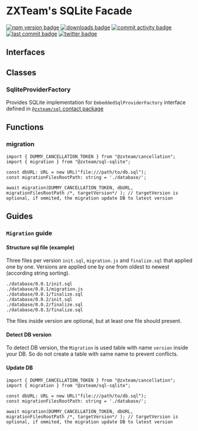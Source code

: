 # ZXTeam's SQLite Facade
[![npm version badge](https://img.shields.io/npm/v/@zxteam/sql-sqlite.svg)](https://www.npmjs.com/package/@zxteam/sql-sqlite)
[![downloads badge](https://img.shields.io/npm/dm/@zxteam/sql-sqlite.svg)](https://www.npmjs.org/package/@zxteam/sql-sqlite)
[![commit activity badge](https://img.shields.io/github/commit-activity/m/zxteamorg/node.sql-sqlite)](https://github.com/zxteamorg/node.sql-sqlite/pulse)
[![last commit badge](https://img.shields.io/github/last-commit/zxteamorg/node.sql-sqlite)](https://github.com/zxteamorg/node.sql-sqlite/graphs/commit-activity)
[![twitter badge](https://img.shields.io/twitter/follow/zxteamorg?style=social&logo=twitter)](https://twitter.com/zxteamorg)

## Interfaces

## Classes
### SqliteProviderFactory
Provides SQLite implementation for `EmbeddedSqlProviderFactory` interface defined in [`@zxteam/sql` contact package](https://github.com/zxteamorg/node.sql)

## Functions
### migration
```
import { DUMMY_CANCELLATION_TOKEN } from "@zxteam/cancellation";
import { migration } from "@zxteam/sql-sqlite";

const dbURL: URL = new URL("file:///path/to/db.sql");
const migrationFilesRootPath: string = './database/';

await migration(DUMMY_CANCELLATION_TOKEN, dbURL, migrationFilesRootPath /*, targetVersion*/ ); // targetVersion is optional, if ommited, the migration update DB to latest version
```


## Guides

### `Migration` guide

#### Structure sql file (example)
Three files per version `init.sql`, `migration.js` and `finalize.sql` that applied one by one. Versions are applied one by one from oldest to newest (according string sorting).
```
./database/0.0.1/init.sql
./database/0.0.1/migration.js
./database/0.0.1/finalize.sql
./database/0.0.2/init.sql
./database/0.0.2/finalize.sql
./database/0.0.3/finalize.sql
```
The files inside version are optional, but at least one file should present.

#### Detect DB version
To detect DB version, the `Migration` is used table with name `version` inside your DB. So do not create a table with same name to prevent conflicts.

#### Update DB

```
import { DUMMY_CANCELLATION_TOKEN } from "@zxteam/cancellation";
import { migration } from "@zxteam/sql-sqlite";

const dbURL: URL = new URL("file:///path/to/db.sql");
const migrationFilesRootPath: string = './database/';

await migration(DUMMY_CANCELLATION_TOKEN, dbURL, migrationFilesRootPath /*, targetVersion*/ ); // targetVersion is optional, if ommited, the migration update DB to latest version
```
